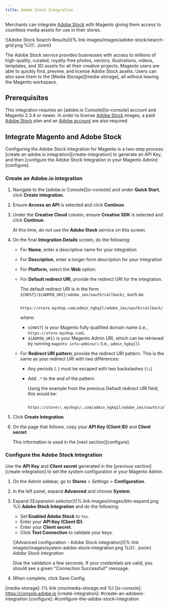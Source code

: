 ```yaml
---
title: Adobe Stock Integration
---
```


Merchants can integrate [Adobe Stock][adobe-stock] with Magento giving them access to countless media assets for use in their stores.

![Adobe Stock Search Results]({% link images/images/adobe-stock/search-grid.png %}){: .zoom}

The Adobe Stock service provides businesses with access to millions of high-quality, curated, royalty-free photos, vectors, illustrations, videos, templates, and 3D assets for all their creative projects. Magento users are able to quickly find, preview, and license Adobe Stock assets. Users can also save them to the
[Media Storage][media-storage], all without leaving the Magento workspace.

## Prerequisites

This integration requires an [adobe.io Console][io-console] account and Magento 2.3.4 or newer. In order to license [Adobe Stock][adobe-stock] images, a paid [Adobe Stock][adobe-stock] plan and an [Adobe account][adobe-signin] are also required.

## Integrate Magento and Adobe Stock

Configuring the Adobe Stock Integration for Magento is a two-step process: [create an adobe.io integration][create-integration] to generate an API Key, and
then [configure the Adobe Stock Integration in your Magento Admin][configure].

### Create an Adobe.io integration

1. Navigate to the [adobe.io Console][io-console] and under **Quick Start**, click **Create integration**.

1. Ensure **Access an API** is selected and click **Continue**.

1. Under the **Creative Cloud** column, ensure **Creative SDK** is selected and click **Continue**.

   At this time, _do not_ use the **Adobe Stock** service on this screen.

1. On the final **Integration Details** screen, do the following:

    - For **Name**, enter a descriptive name for your integration

    - For **Description**, enter a longer form description for your integration

    - For **Platform**, select the **Web** option.

    - For **Default redirect URI**, provide the redirect URI for the integration.

      The default redirect URI is in the form `${HOST}/${ADMIN_URI}/adobe_ims/oauth/callback/`, such as:

             https://store.myshop.com/admin_hgkq1l/adobe_ims/oauth/callback/

      where:

        - `${HOST}` is your Magento fully qualified domain name (i.e., `https://store.myshop.com`).
        - `${ADMIN_URI}` is your Magento Admin URI, which can be retrieved by running `magento info:adminuri` (i.e., `admin_hgkq1l`).

    - For **Redirect URI pattern**, provide the redirect URI pattern. This is the same as your redirect URI with two differences:
        - Any periods (`.`) must be escaped with two backslashes (`\\`)
        - Add `.*` to the end of the pattern

          Using the example from the previous Default redirect URI field, this would be:

                https://store\\.myshop\\.com/admin_hgkq1l/adobe_ims/oauth/callback/.*

1. Click **Create Integration**.

1. On the page that follows, copy your **API Key (Client ID)** and **Client secret**.

   This information is used in the [next section][configure].

### Configure the Adobe Stock Integration

Use the **API Key** and **Client secret** generated in the [previous section][create-integration] to set the system configuration in your Magento Admin.

1. On the _Admin_ sidebar, go to **Stores** > _Settings_ > **Configuration**.

1. In the left panel, expand **Advanced** and choose **System**.

1. Expand ![Expansion selector]({% link images/images/btn-expand.png %}) **Adobe Stock Integration** and do the following:

   - Set **Enabled Adobe Stock** to `Yes`.
   - Enter your **API Key (Client ID)**.
   - Enter your **Client secret**.
   - Click <span class="btn">**Test Connection**</span> to validate your keys.

    ![Advanced configuration - Adobe Stock integration]({% link images/images/system-adobe-stock-integration.png %}){: .zoom}
    _Adobe Stock Integration_

    Give the validation a few seconds. If your credentials are valid, you should see a green "Connection Successful!" message.

1. When complete, click <span class="btn">Save Config</span>.

[adobe-stock]: https://stock.adobe.com
[adobe-signin]: https://helpx.adobe.com/manage-account/using/access-adobe-id-account.html
[media-storage]: {% link cms/media-storage.md %}
[io-console]: https://console.adobe.io
[create-integration]: #create-an-adobeio-integration
[configure]: #configure-the-adobe-stock-integration
